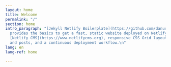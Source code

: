 ```yaml
---
layout: home
title: Welcome
permalink: "/"
section: home
intro_paragraph: "[Jekyll Netlify Boilerplate](https://github.com/danurbanowicz/jekyll-netlify-boilerplate)
  provides the basics to get a fast, static website deployed on Netlify. Features
  [Netlify CMS](https://www.netlifycms.org), responsive CSS Grid layout, sample pages
  and posts, and a continuous deployment workflow.\n"
lang: en
lang-ref: home

---
```

